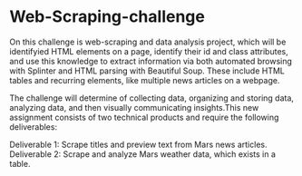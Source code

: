 # Web-Scraping-challenge
On this challenge  is web-scraping and data analysis project, which will be identifyied HTML elements on a page, identify their id and class attributes, and use this knowledge to extract information via both automated browsing with Splinter and HTML parsing with Beautiful Soup. These include HTML tables and recurring elements, like multiple news articles on a webpage.

The challenge will determine of collecting data, organizing and storing data, analyzing data, and then visually communicating insights.This new assignment consists of two technical products and  require the following deliverables:

Deliverable 1: Scrape titles and preview text from Mars news articles.
Deliverable 2: Scrape and analyze Mars weather data, which exists in a table.
